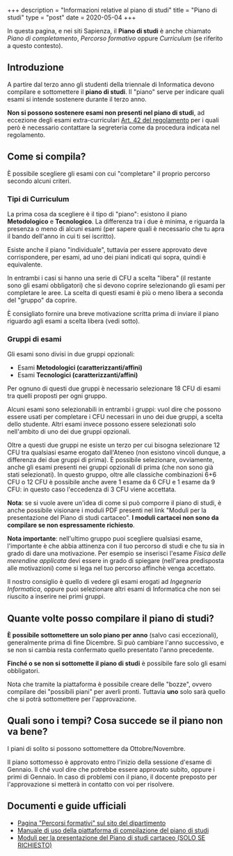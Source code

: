 +++
description = "Informazioni relative al piano di studi"
title = "Piano di studi"
type = "post"
date = 2020-05-04
+++

In questa pagina, e nei siti Sapienza, il **Piano di studi** è anche chiamato
_Piano di completamento_, _Percorso formativo_ oppure _Curriculum_ (se riferito
a questo contesto).

## Introduzione

A partire dal terzo anno gli studenti della triennale di Informatica devono
compilare e sottomettere il **piano di studi**. Il "piano" serve per indicare
quali esami si intende sostenere durante il terzo anno.

**Non si possono sostenere esami non presenti nel piano di studi**, ad eccezione
degli esami extra-curriculari
[Art. 42 del regolamento](https://www.uniroma1.it/it/content/esami-di-profitto-extracurriculari-ex-art-6-del-rd-n-126938)
per i quali però è necessario contattare la segreteria come da procedura
indicata nel regolamento.

## Come si compila?

È possibile scegliere gli esami con cui "completare" il proprio percorso secondo
alcuni criteri.

### Tipi di Curriculum

La prima cosa da scegliere è il tipo di "piano": esistono il piano **Metodologico**
e **Tecnologico**. La differenza tra i due è minima, e riguarda la presenza o
meno di alcuni esami (per sapere quali è necessario che tu apra il bando
dell'anno in cui ti sei iscritto).

Esiste anche il piano "individuale", tuttavia per essere approvato deve
corrispondere, per esami, ad uno dei piani indicati qui sopra, quindi è
equivalente.

In entrambi i casi si hanno una serie di CFU a scelta "libera" (il restante
sono gli esami obbligatori) che si devono coprire selezionando gli esami per
completare le aree. La scelta di questi esami è più o meno libera a seconda del
"gruppo" da coprire. 

È consigliato fornire una breve motivazione scritta prima di inviare il piano
riguardo agli esami a scelta libera (vedi sotto).

### Gruppi di esami

Gli esami sono divisi in due gruppi opzionali:

* Esami **Metodologici (caratterizzanti/affini)**
* Esami **Tecnologici (caratterizzanti/affini)**

Per ognuno di questi due gruppi è necessario selezionare 18 CFU di esami tra
quelli proposti per ogni gruppo.

Alcuni esami sono selezionabili in entrambi i gruppi: vuol dire che possono
essere usati per completare i CFU necessari in uno dei due gruppi, a scelta
dello studente. Altri esami invece possono essere selezionati solo nell'ambito
di uno dei due gruppi opzionali.

Oltre a questi due gruppi ne esiste un terzo per cui bisogna selezionare 12 CFU
tra qualsiasi esame erogato dall'Ateneo (non esistono vincoli dunque, a
differenza dei due gruppi di prima). È possibile selezionare, ovviamente, anche
gli esami presenti nei gruppi opzionali di prima (che non sono già stati
selezionati). In questo gruppo, oltre alle classiche combinazioni 6+6 CFU o 12
CFU è possibile anche avere 1 esame da 6 CFU e 1 esame da 9 CFU: in questo caso
l'eccedenza di 3 CFU viene accettata.

**Nota**: se si vuole avere un'idea di come si può comporre il piano di studi,
è anche possibile visionare i moduli PDF presenti nel link "Moduli per la
presentazione del Piano di studi cartaceo".
**I moduli cartacei non sono da compilare se non espressamente richiesto**.

**Nota importante**: nell'ultimo gruppo puoi scegliere qualsiasi esame,
l'importante è che abbia attinenza con il tuo percorso di studi e che tu sia in
grado di dare una motivazione. Per esempio se inserisci l'esame
*Fisica delle merendine applicata* devi essere in grado di spiegare (nell'area
predisposta alle motivazioni) come si lega nel tuo percorso affinchè venga
accettato.  

Il nostro consiglio è quello di vedere gli esami erogati ad
_Ingegneria Informatica_, oppure puoi selezionare altri esami di Informatica che
non sei riuscito a inserire nei primi gruppi.

## Quante volte posso compilare il piano di studi?

**È possibile sottomettere un solo piano per anno** (salvo casi eccezionali),
generalmente prima di fine Dicembre. Si può cambiare l'anno successivo, e se non
si cambia resta confermato quello presentato l'anno precedente.

**Finché o se non si sottomette il piano di studi** è possibile fare solo gli
esami obbligatori.

Nota che tramite la piattaforma è possibile creare delle "bozze", ovvero
compilare dei "possibili piani" per averli pronti. Tuttavia **uno** solo sarà
quello che si potrà sottomettere per l'approvazione.

## Quali sono i tempi? Cosa succede se il piano non va bene?

I piani di solito si possono sottomettere da Ottobre/Novembre.

Il piano sottomesso è approvato entro l'inizio della sessione d'esame di Gennaio.
Il ché vuol dire che potrebbe essere approvato subito, oppure i primi di Gennaio.
In caso di problemi con il piano, il docente preposto per l'approvazione si
metterà in contatto con voi per risolvere.

## Documenti e guide ufficiali

* [Pagina "Percorsi formativi" sul sito del dipartimento](https://www.studiareinformatica.uniroma1.it/laurea/percorsi-formativi)
* [Manuale di uso della piattaforma di compilazione del piano di studi](/piani_di_studio/2018-11-08_percorso_formativo_manuale.pdf)
* [Moduli per la presentazione del Piano di studi cartaceo (SOLO SE RICHIESTO)](https://www.studiareinformatica.uniroma1.it/moduli-percorsi-formativi)
